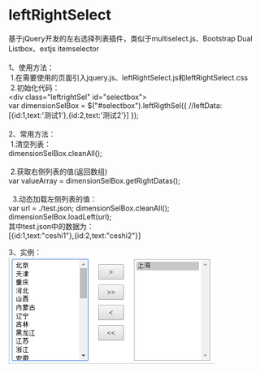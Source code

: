 # leftRightSelect
基于jQuery开发的左右选择列表插件，类似于multiselect.js、Bootstrap Dual Listbox、extjs itemselector <br><br>
1、使用方法：<br>
 &nbsp;1.在需要使用的页面引入jquery.js、leftRightSelect.js和leftRightSelect.css<br>
 &nbsp;2.初始化代码：<br>
  &lt;div class="leftrightSel" id="selectbox"&gt; <br>
  var dimensionSelBox = $("#selectbox").leftRigthSel({
			//leftData:[{id:1,text:'测试1'},{id:2,text:'测试2'}]
	});
	<br><br>
2、常用方法：<br>
 &nbsp;1.清空列表：<br>
  dimensionSelBox.cleanAll();
  <br><br>
 &nbsp;2.获取右侧列表的值(返回数组)<br>
  var valueArray = dimensionSelBox.getRightDatas();
  <br><br>
 &nbsp; 3.动态加载左侧列表的值：<br>
  var url = ./test.json;
	dimensionSelBox.cleanAll();
	dimensionSelBox.loadLeft(url);
	<br>其中test.json中的数据为：<br>
	[{id:1,text:"ceshi1"},{id:2,text:"ceshi2"}]

3、实例：<br>
![image](https://github.com/lanjingling/leftRightSelect/blob/master/lrs.png)
